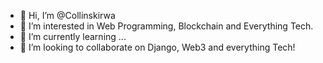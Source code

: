 - 👋 Hi, I’m @Collinskirwa
- 👀 I’m interested in Web Programming, Blockchain and Everything Tech.
- 🌱 I’m currently learning ...
- 💞️ I’m looking to collaborate on Django, Web3 and everything Tech!


<!---
Collinskirwa/Collinskirwa is a ✨ special ✨ repository because its `README.md` (this file) appears on your GitHub profile.
You can click the Preview link to take a look at your changes.
--->

